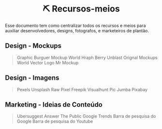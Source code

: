 <h1 align="center">⛏️ Recursos-meios </h1>
Esse documento tem como centralizar todos os recursos e meios para auxiliar desenvolvedores, designs, fotografos, e marketeiros de plantão.

## Design - Mockups
> Graphic Burguer
> Mockup World
> Hraph Berry
> Unblast
> Orignal Mockups
> World Vector Logo
> Mr Mockup

## Design - Imagens
> Pexels
> Unsplash
> Raw Pixel
> Freepik
> Visualhunt
> Pic Jumba
> Pixabay

## Marketing - Ideias de Conteúdo
> Ubersuggest
> Answer The Public
> Google Trends
> Barra de pesquisa do Google
> Barra de pesquisa do Youtube